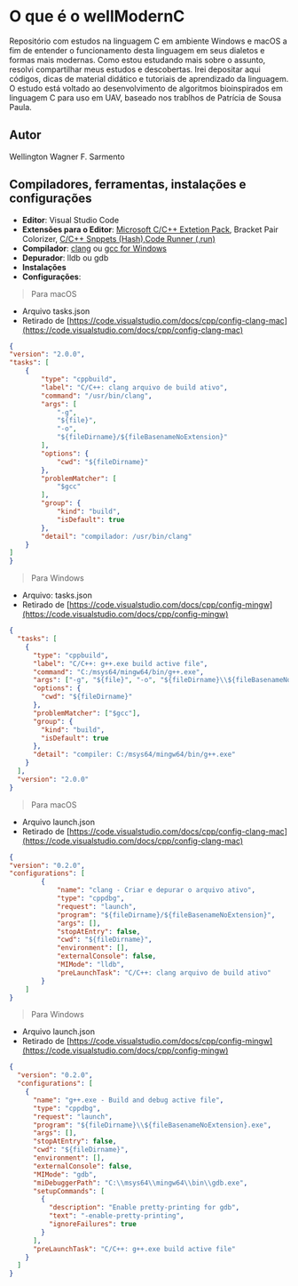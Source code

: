 # O que é o wellModernC

Repositório com estudos na linguagem C em ambiente Windows e macOS a fim de entender o funcionamento desta linguagem em seus dialetos e formas mais modernas. Como estou estudando mais sobre o assunto, resolvi compartilhar meus estudos e descobertas. Irei depositar aqui códigos, dicas de material didático e tutoriais de aprendizado da linguagem. O estudo está voltado ao desenvolvimento de algoritmos bioinspirados em linguagem C para uso em UAV, baseado nos trablhos de Patrícia de Sousa Paula.

## Autor
Wellington Wagner F. Sarmento

## Compiladores, ferramentas, instalações e configurações
- **Editor**: Visual Studio Code
- **Extensões para o Editor**: [Microsoft C/C++ Extetion Pack](https://marketplace.visualstudio.com/items?itemName=ms-vscode.cpptools-extension-pack), Bracket Pair Colorizer, [C/C++ Snppets (Hash)](https://marketplace.visualstudio.com/items?itemName=CoenraadS.bracket-pair-colorizer),[Code Runner (.run)](https://marketplace.visualstudio.com/items?itemName=formulahendry.code-runner)
- **Compilador**: [clang](https://clang.llvm.org/get_started.html) ou [gcc for Windows](https://gcc.gnu.org/install/binaries.html)
- **Depurador**: lldb ou gdb
- **Instalações**
- **Configurações**:
> Para macOS
- Arquivo tasks.json
- Retirado de [https://code.visualstudio.com/docs/cpp/config-clang-mac](https://code.visualstudio.com/docs/cpp/config-clang-mac)
```json
{
"version": "2.0.0",
"tasks": [
	{
		"type": "cppbuild",
		"label": "C/C++: clang arquivo de build ativo",
		"command": "/usr/bin/clang",
		"args": [
			"-g",
			"${file}",
			"-o",
			"${fileDirname}/${fileBasenameNoExtension}"
		],
		"options": {
			"cwd": "${fileDirname}"
		},
		"problemMatcher": [
			"$gcc"
		],
		"group": {
			"kind": "build",
			"isDefault": true
		},
		"detail": "compilador: /usr/bin/clang"
	}
]
}

```
> Para Windows
- Arquivo: tasks.json
- Retirado de [https://code.visualstudio.com/docs/cpp/config-mingw](https://code.visualstudio.com/docs/cpp/config-mingw)

```json
{
  "tasks": [
    {
      "type": "cppbuild",
      "label": "C/C++: g++.exe build active file",
      "command": "C:/msys64/mingw64/bin/g++.exe",
      "args": ["-g", "${file}", "-o", "${fileDirname}\\${fileBasenameNoExtension}.exe"],
      "options": {
        "cwd": "${fileDirname}"
      },
      "problemMatcher": ["$gcc"],
      "group": {
        "kind": "build",
        "isDefault": true
      },
      "detail": "compiler: C:/msys64/mingw64/bin/g++.exe"
    }
  ],
  "version": "2.0.0"
}
```
> Para macOS
- Arquivo launch.json
- Retirado de [https://code.visualstudio.com/docs/cpp/config-clang-mac](https://code.visualstudio.com/docs/cpp/config-clang-mac)

```json
{
"version": "0.2.0",
"configurations": [
        {
            "name": "clang - Criar e depurar o arquivo ativo",
            "type": "cppdbg",
            "request": "launch",
            "program": "${fileDirname}/${fileBasenameNoExtension}",
            "args": [],
            "stopAtEntry": false,
            "cwd": "${fileDirname}",
            "environment": [],
            "externalConsole": false,
            "MIMode": "lldb",
            "preLaunchTask": "C/C++: clang arquivo de build ativo"
        }
    ]
}
```
> Para Windows
- Arquivo launch.json
- Retirado de [https://code.visualstudio.com/docs/cpp/config-mingw](https://code.visualstudio.com/docs/cpp/config-mingw)

```json
{
  "version": "0.2.0",
  "configurations": [
    {
      "name": "g++.exe - Build and debug active file",
      "type": "cppdbg",
      "request": "launch",
      "program": "${fileDirname}\\${fileBasenameNoExtension}.exe",
      "args": [],
      "stopAtEntry": false,
      "cwd": "${fileDirname}",
      "environment": [],
      "externalConsole": false,
      "MIMode": "gdb",
      "miDebuggerPath": "C:\\msys64\\mingw64\\bin\\gdb.exe",
      "setupCommands": [
        {
          "description": "Enable pretty-printing for gdb",
          "text": "-enable-pretty-printing",
          "ignoreFailures": true
        }
      ],
      "preLaunchTask": "C/C++: g++.exe build active file"
    }
  ]
}
```
